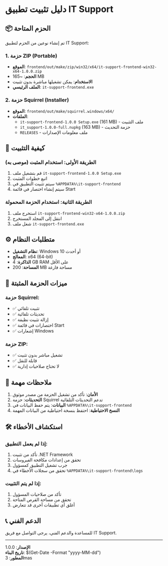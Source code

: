 # دليل تثبيت تطبيق IT Support

## 📦 الحزم المتاحة

تم إنشاء نوعين من الحزم لتطبيق IT Support:

### 1. حزمة ZIP (Portable)
- **الموقع**: `frontend/out/make/zip/win32/x64/it-support-frontend-win32-x64-1.0.0.zip`
- **الحجم**: ~165 MB
- **الاستخدام**: يمكن تشغيلها مباشرة بدون تثبيت
- **الملف الرئيسي**: `it-support-frontend.exe`

### 2. حزمة Squirrel (Installer)
- **الموقع**: `frontend/out/make/squirrel.windows/x64/`
- **الملفات**:
  - `it-support-frontend-1.0.0 Setup.exe` (161 MB) - ملف التثبيت
  - `it_support-1.0.0-full.nupkg` (163 MB) - حزمة التحديث
  - `RELEASES` - ملف معلومات الإصدارات

## 🚀 كيفية التثبيت

### الطريقة الأولى: استخدام المثبت (موصى به)
1. قم بتشغيل ملف `it-support-frontend-1.0.0 Setup.exe`
2. اتبع خطوات المثبت
3. سيتم تثبيت التطبيق في `%APPDATA%\it-support-frontend`
4. سيتم إنشاء اختصار في قائمة Start

### الطريقة الثانية: استخدام الحزمة المحمولة
1. استخرج ملف `it-support-frontend-win32-x64-1.0.0.zip`
2. انتقل إلى المجلد المستخرج
3. شغل ملف `it-support-frontend.exe`

## ⚙️ متطلبات النظام

- **نظام التشغيل**: Windows 10 أو أحدث
- **المعالج**: x64 (64-bit)
- **الذاكرة**: 4 GB RAM على الأقل
- **المساحة**: 200 MB مساحة فارغة

## 🔧 ميزات الحزمة المثبتة

### حزمة Squirrel:
- ✅ تثبيت تلقائي
- ✅ تحديثات تلقائية
- ✅ إزالة تثبيت نظيفة
- ✅ اختصارات في قائمة Start
- ✅ إشعارات Windows

### حزمة ZIP:
- ✅ تشغيل مباشر بدون تثبيت
- ✅ قابلة للنقل
- ✅ لا تحتاج صلاحيات إدارية

## 📝 ملاحظات مهمة

1. **الأمان**: تأكد من تشغيل الحزمة من مصدر موثوق
2. **التحديثات**: حزمة Squirrel تدعم التحديثات التلقائية
3. **البيانات**: يتم حفظ البيانات في `%APPDATA%\it-support-frontend`
4. **النسخ الاحتياطية**: احتفظ بنسخة احتياطية من البيانات المهمة

## 🛠️ استكشاف الأخطاء

### إذا لم يعمل التطبيق:
1. تأكد من تثبيت .NET Framework
2. تحقق من إعدادات مكافحة الفيروسات
3. جرب تشغيل التطبيق كمسؤول
4. تحقق من سجلات الأخطاء في `%APPDATA%\it-support-frontend\logs`

### إذا لم يتم التثبيت:
1. تأكد من صلاحيات المسؤول
2. تحقق من مساحة القرص المتاحة
3. أغلق أي تطبيقات أخرى قد تتعارض

## 📞 الدعم الفني

للمساعدة والدعم الفني، يرجى التواصل مع فريق IT Support.

---
**الإصدار**: 1.0.0  
**تاريخ البناء**: $(Get-Date -Format "yyyy-MM-dd")  
**المطور**: 3mas 